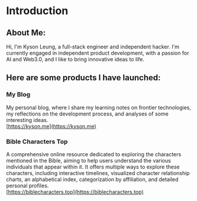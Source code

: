# Introduction

## About Me:
Hi, I'm Kyson Leung, a full-stack engineer and independent hacker. I'm currently engaged in independent product development, with a passion for AI and Web3.0, and I like to bring innovative ideas to life.

## Here are some products I have launched:

### My Blog
My personal blog, where I share my learning notes on frontier technologies, my reflections on the development process, and analyses of some interesting ideas.  
[https://kyson.me](https://kyson.me)

### Bible Characters Top
A comprehensive online resource dedicated to exploring the characters mentioned in the Bible, aiming to help users understand the various individuals that appear within it. It offers multiple ways to explore these characters, including interactive timelines, visualized character relationship charts, an alphabetical index, categorization by affiliation, and detailed personal profiles.  
[https://biblecharacters.top](https://biblecharacters.top)
